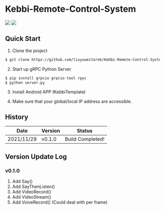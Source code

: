 # Kebbi-Remote-Control-System


![](https://img.shields.io/badge/Author-Yuwei%20Liu%20Tarek-blue)
![](https://img.shields.io/badge/version-v0.1.0-brightgreen)


## Quick Start

1. Clone the project
  ```sh
  $ git clone https://github.com/liuyuweitarek/Kebbi-Remote-Control-System.git
  ```
2. Start up gRPC Python Server
  ```python
  $ pip install grpcio grpcio-tool rpyc
  $ python server.py
  ```
3. Install Android APP (KebbiTemplate)

4. Make sure that your global/local IP address are accessible.

## History
|Date          |Version          |Status        | 
|--------------|-----------------|--------------|
|2021/11/29    |v0.1.0           |Build Completed!|

## Version Update Log
### v0.1.0
1. Add Say()
2. Add SayThenListen()
3. Add VideoRecord()
4. Add VideoStream()
5. Add VoiveRecord() (Could deal with per frame) 
